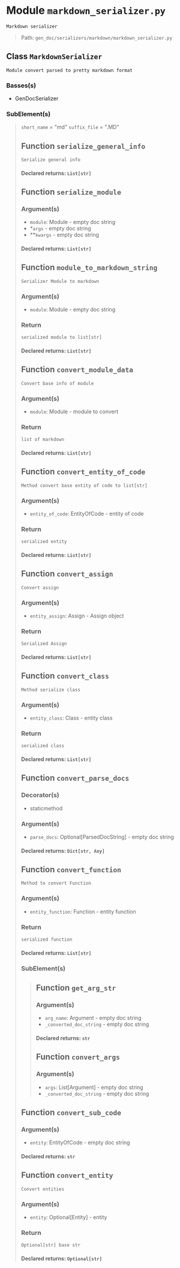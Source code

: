 # Module `markdown_serializer.py`
```text
Markdown serializer
```

> Path: `gen_doc/serializers/markdown/markdown_serializer.py`
## Class `MarkdownSerializer`
```text
Module convert parsed to pretty markdown format
```

### Basses(s)
+ GenDocSerializer
### SubElement(s)
 > `short_name` = "md"
 > `suffix_file` = ".MD"
 > ## Function  `serialize_general_info`
 > ```text
 > Serialize general info
 > ```
 > 
 > #### Declared returns: `List[str]`
 > ## Function  `serialize_module`
 > ### Argument(s)
 > + `module`: Module - empty doc string
 > + *`args` - empty doc string
 > + **`kwargs` - empty doc string
 > #### Declared returns: `List[str]`
 > ## Function  `module_to_markdown_string`
 > ```text
 > Serializer Module to markdown
 > ```
 > 
 > ### Argument(s)
 > + `module`: Module - empty doc string
 > ### Return
 > ```text
 > serialized module to list[str]
 > ```
 > 
 > #### Declared returns: `List[str]`
 > ## Function  `convert_module_data`
 > ```text
 > Convert base info of module
 > ```
 > 
 > ### Argument(s)
 > + `module`: Module - module to convert
 > ### Return
 > ```text
 > list of markdown
 > ```
 > 
 > #### Declared returns: `List[str]`
 > ## Function  `convert_entity_of_code`
 > ```text
 > Method convert base entity of code to list[str]
 > ```
 > 
 > ### Argument(s)
 > + `entity_of_code`: EntityOfCode - entity of code
 > ### Return
 > ```text
 > serialized entity
 > ```
 > 
 > #### Declared returns: `List[str]`
 > ## Function  `convert_assign`
 > ```text
 > Convert assign
 > ```
 > 
 > ### Argument(s)
 > + `entity_assign`: Assign - Assign object
 > ### Return
 > ```text
 > Serialized Assign
 > ```
 > 
 > #### Declared returns: `List[str]`
 > ## Function  `convert_class`
 > ```text
 > Method serialize class
 > ```
 > 
 > ### Argument(s)
 > + `entity_class`: Class - entity class
 > ### Return
 > ```text
 > serialized class
 > ```
 > 
 > #### Declared returns: `List[str]`
 > ## Function  `convert_parse_docs`
 > ### Decorator(s)
 > + staticmethod
 > ### Argument(s)
 > + `parse_docs`: Optional[ParsedDocString] - empty doc string
 > #### Declared returns: `Dict[str, Any]`
 > ## Function  `convert_function`
 > ```text
 > Method to convert Function
 > ```
 > 
 > ### Argument(s)
 > + `entity_function`: Function - entity function
 > ### Return
 > ```text
 > serialized function
 > ```
 > 
 > #### Declared returns: `List[str]`
 > ### SubElement(s)
 > > ## Function  `get_arg_str`
 > > ### Argument(s)
 > > + `arg_name`: Argument - empty doc string
 > > + `_converted_doc_string` - empty doc string
 > > #### Declared returns: `str`
 > > ## Function  `convert_args`
 > > ### Argument(s)
 > > + `args`: List[Argument] - empty doc string
 > > + `_converted_doc_string` - empty doc string
 > ## Function  `convert_sub_code`
 > ### Argument(s)
 > + `entity`: EntityOfCode - empty doc string
 > #### Declared returns: `str`
 > ## Function  `convert_entity`
 > ```text
 > Convert entities
 > ```
 > 
 > ### Argument(s)
 > + `entity`: Optional[Entity] - entity
 > ### Return
 > ```text
 > Optional[str] base str
 > ```
 > 
 > #### Declared returns: `Optional[str]`